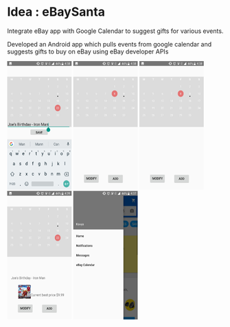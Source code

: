 # Idea : eBaySanta 
  Integrate eBay app with Google Calendar to suggest gifts for various events.
  
  Developed an Android app which pulls events from google calendar and suggests gifts to buy on eBay using eBay developer APIs
  
  <p align="left">
    <img src="https://github.com/kavyabvishwanath/ebay-hackweek/blob/master/screenshots/AddEvent.jpg" width="150" height="300">
    <img src="https://github.com/kavyabvishwanath/ebay-hackweek/blob/master/screenshots/CalendarView.jpg" width="150" height="300">
  <img src="https://github.com/kavyabvishwanath/ebay-hackweek/blob/master/screenshots/CalendarView.jpg" width="150" height="300">
  <img src="https://github.com/kavyabvishwanath/ebay-hackweek/blob/master/screenshots/ViewSuggestedGift.jpg" width="150" height="300">
  <img src="https://github.com/kavyabvishwanath/ebay-hackweek/blob/master/screenshots/eBayCalendarOption.jpg" width="150" height="300">
  </p>
